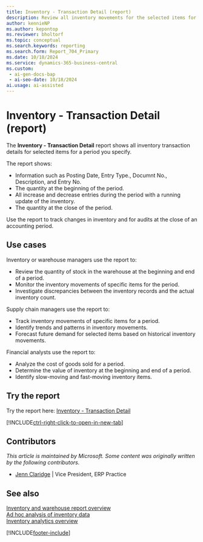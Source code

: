 ```yaml
---
title: Inventory - Transaction Detail (report)
description: Review all inventory movements for the selected items for a selected period. Audit historical inventory movements, such as sales, purchases, and stock transfers to determine the basis of a quantity that's currently in inventory.
author: kennieNP
ms.author: kepontop
ms.reviewer: bholtorf
ms.topic: conceptual
ms.search.keywords: reporting
ms.search.form: Report_704_Primary
ms.date: 10/18/2024
ms.service: dynamics-365-business-central
ms.custom:
 - ai-gen-docs-bap
 - ai-seo-date: 10/18/2024
ai.usage: ai-assisted
---
```


# Inventory - Transaction Detail (report)

The **Inventory - Transaction Detail** report shows all inventory transaction details for selected items for a period you specify.

The report shows:
* Information such as Posting Date, Entry Type., Documnt No., Description, and Entry No.
* The quantity at the beginning of the period.
* All increase and decrease entries during the period with a running update of the inventory.
* The quantity at the close of the period.

Use the report to track changes in inventory and for audits at the close of an accounting period.

## Use cases

<!-- 
Prompt

Below is a report in an ERP system. Provide 3-4 use cases for different personas working with inventory.
Format like this:    
  
As a <persona>, use the report to    
* use case 1  
* use case 2    

Do not capitalize the persona names. 

## Report name
Inventory - Transaction Detail

### What the report does
Provides all inventory transaction details for the selected items for a selected period. 

The report shows the quantity at the beginning of the period, all of the increase and decrease entries during the period with a running update of the inventory, and the quantity at the close of the period. 

The report can be used to track changes in inventory and for audit purposes at the close of an accounting period.

### Use cases
Review all inventory movements for the selected items for a selected period. Allows auditing historical inventory movements e.g. sales, purchases and transfers of stock for a selected item to determine the basis of the current inventory quantity.

Please include your data sources and URLs

-->

Inventory or warehouse managers use the report to:

* Review the quantity of stock in the warehouse at the beginning and end of a period.
* Monitor the inventory movements of specific items for the period.
* Investigate discrepancies between the inventory records and the actual inventory count.

Supply chain managers use the report to:

* Track inventory movements of specific items for a period.
* Identify trends and patterns in inventory movements.
* Forecast future demand for selected items based on historical inventory movements.

Financial analysts use the report to:

* Analyze the cost of goods sold for a period.
* Determine the value of inventory at the beginning and end of a period.
* Identify slow-moving and fast-moving inventory items.

## Try the report

Try the report here: [Inventory - Transaction Detail](https://businesscentral.dynamics.com?report=704)

[!INCLUDE[ctrl-right-click-to-open-in-new-tab](../includes/ctrl-right-click-to-open-in-new-tab.md)]


## Contributors

*This article is maintained by Microsoft. Some content was originally written by the following contributors.*

* [Jenn Claridge](https://www.linkedin.com/in/jenn-morton-sabre/) | Vice President, ERP Practice


## See also

[Inventory and warehouse report overview](../inventory-WMS-reports.md)   
[Ad hoc analysis of inventory data](../ad-hoc-analysis-inventory.md)   
[Inventory analytics overview](../inventory-analytics-overview.md)  

[!INCLUDE[footer-include](../includes/footer-banner.md)]
